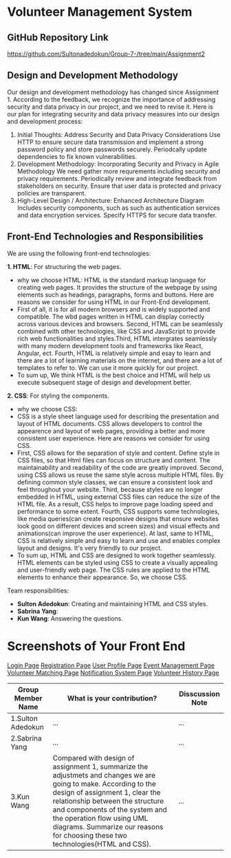 # Volunteer Management System

## GitHub Repository Link
https://github.com/Sultonadedokun/Group-7-/tree/main/Assignment2

## Design and Development Methodology
Our design and development methodology has changed since Assignment 1. 
According to the feedback, we recognize the importance of addressing security and data privacy in our project, and we need to revise it. Here is our plan for integrating security and data privacy measures into our design and development process:  
1) Initial Thoughts: Address Security and Data Privacy Considerations
   Use HTTP to ensure secure data transmission and implement a strong password policy and store passwords securely. Periodcally update dependencies to fix known vulnerabilities. 
2) Development Methodology: Incorporating Security and Privacy in Agile Methodology
   We need gather more requrements including security and privacy requirements. Periodically review and integrate feedback from stakeholders on security. Ensure that user data is protected and privacy policies are transparent.
3) High-Level Design / Architecture: Enhanced Architecture Diagram
   Includes security components, such as such as authentication services and data encryption services. Specify HTTPS for secure data transfer.

## Front-End Technologies and Responsibilities
We are using the following front-end technologies:

**1. HTML**: For structuring the web pages.
- why we choose HTML:
  HTML is the standard markup language for creating web pages. It provides the structure of the webpage by using elements such as headings, paragraphs, forms and buttons. Here are reasons we consider for using HTML in our Front-End development.
- First of all, it is for all modern browsers and is widely supported and compatible. The wbd pages written in HTML can display correctly across various devices and browsers. Second, HTML can be seamlessly combined with other technologies, like CSS and JavaScript to provide rich web functionalities and styles.Third, HTML intergrates seamlessly with many modern development tools and frameworks like React, Angular, ect. Fourth, HTML is relatively simple and esay to learn and there are a lot of learning materials on the internet, and there are a lot of templates to refer to. We can use it more quickly for our project.
- To sum up, We think HTML is the best choice and HTML will help us execute subsequent stage of design and development better. 


  
**2. CSS**: For styling the components.
- why we choose CSS:
- CSS is a style sheet language used for describing the presentation and layout of HTML documents. CSS allows developers to control the appearence and layout of web pages, providing a better and more consistent user experience. Here are reasons we consider for using CSS.
- First, CSS allows for the separation of style and content. Define style in CSS files, so that Html files can focus on structure and content. The maintainability and readability of the code are greatly improved. Second, using CSS allows us reuse the same style across multiple HTML files. By defining common style classes, we can ensure a consistent look and feel throughout your website. Third, because styles are no longer embedded in HTML, using external CSS files can reduce the size of the HTML file. As a result, CSS helps to improve page loading speed and performance to some extent. Fourth, CSS supports some technologies, like media queries(can create responsive designs that ensure websites look good on different devices and screen sizes) and visual effects and animations(can improve the user experience). At last, same to HTML, CSS is relatively simple and easy to learn and use and enables complex layout and designs. It's very friendly to our project.
- To sum up, HTML and CSS are designed to work together seamlessly. HTML elements can be styled using CSS to create a visually appealing and user-friendly web page. The CSS rules are applied to the HTML elements to enhance their appearance. So, we choose CSS. 

Team responsibilities:
- **Sulton  Adedokun**: Creating and maintaining HTML and CSS styles.
- **Sabrina Yang**:
- **Kun Wang**: Answering the questions. 

# Screenshots of Your Front End
[Login Page](screenshots/login_page.png)
[Registration Page](screenshots/registration_page.png)
[User Profile Page](screenshots/user_profile_page.png)
[Event Management Page](screenshots/event_management_page.png)
[Volunteer Matching Page](screenshots/volunteer_matching_page.png)
[Notification System Page](screenshots/notification_system_page.png)
[Volunteer History Page](screenshots/volunteer_history_page.png)

| Group Member Name | What is your contribution? | Disscussion Note |
| --- | --- | --- |
| 1.Sulton  Adedokun |  ... | ... |
| 2.Sabrina Yang | ... | ... |
| 3.Kun Wang | Compared with design of assignment 1, summarize the adjustmets and changes we are going to make. According to the design of assignment 1, clear the relationship between the structure and components of the system and the operation flow using UML diagrams.  Summarize our reasons for choosing these two technologies(HTML and CSS). | ... |
